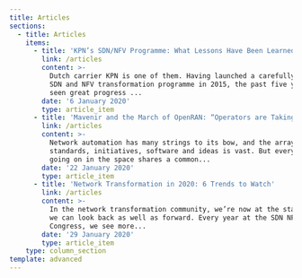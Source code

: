 ```yaml
---
title: Articles
sections:
  - title: Articles
    items:
      - title: 'KPN’s SDN/NFV Programme: What Lessons Have Been Learned?'
        link: /articles
        content: >-
          Dutch carrier KPN is one of them. Having launched a carefully-planned
          SDN and NFV transformation programme in 2015, the past five years have
          seen great progress ...
        date: '6 January 2020'
        type: article_item
      - title: 'Mavenir and the March of OpenRAN: “Operators are Taking...'
        link: /articles
        content: >-
          Network automation has many strings to its bow, and the array of
          standards, initiatives, software and ideas is vast. But everything
          going on in the space shares a common...
        date: '22 January 2020'
        type: article_item
      - title: 'Network Transformation in 2020: 6 Trends to Watch'
        link: /articles
        content: >-
          In the network transformation community, we’re now at the stage where
          we can look back as well as forward. Every year at the SDN NFV World
          Congress, we see more...
        date: '29 January 2020'
        type: article_item
    type: column_section
template: advanced
---
```

